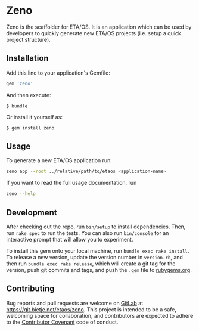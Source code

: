 # Zeno

Zeno is the scaffolder for ETA/OS. It is an application which can be used
by developers to quickly generate new ETA/OS projects (i.e. setup a quick
project structure).

## Installation

Add this line to your application's Gemfile:

```ruby
gem 'zeno'
```

And then execute:

    $ bundle

Or install it yourself as:

    $ gem install zeno

## Usage

To generate a new ETA/OS application run:

```bash
zeno app --root ../relative/path/to/etaos <application-name>
```

If you want to read the full usage documentation, run
```bash
zeno --help
```

## Development

After checking out the repo, run `bin/setup` to install dependencies. Then,
run `rake spec` to run the tests. You can also run `bin/console` for an 
interactive prompt that will allow you to experiment.

To install this gem onto your local machine, run `bundle exec rake install`.
To release a new version, update the version number in `version.rb`, and then
run `bundle exec rake release`, which will create a git tag for the version,
push git commits and tags, and push the `.gem` file to
[rubygems.org](https://rubygems.org).

## Contributing

Bug reports and pull requests are welcome on [GitLab](git.bietje.net) at
https://git.bietje.net/etaos/zeno. This project is intended to be a safe,
welcoming space for collaboration, and contributors are expected to adhere to
the [Contributor Covenant](http://contributor-covenant.org) code of conduct.

